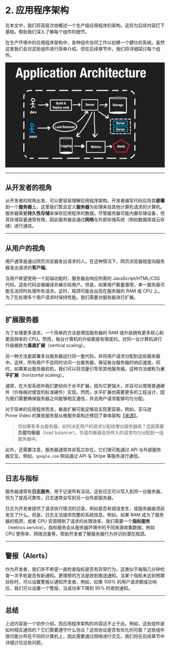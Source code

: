 # 2. 应用程序架构

在本文中，我们将高层次地概述一个生产级应用程序的架构。这将为后续内容打下基础，帮助我们深入了解每个组件的细节。

在生产环境中的应用程序架构中，各种组件协同工作以创建一个健壮的系统。虽然这里我们会对这些组件进行简单介绍，但在后续章节中，我们将详细探讨每个组件。

![](../image/system-3.png)

---

## 从开发者的视角

从开发者的视角出发，可以更容易理解应用程序架构。开发者编写代码后将其**部署**到一个**服务器**上。这里我们暂且定义**服务器**为处理来自其他计算机请求的计算机。服务器需要**持久性存储**来保存应用程序的数据。尽管服务器可能内置存储设备，但其存储容量通常有限，因此服务器会通过**网络**与外部存储系统（例如数据库或云存储）进行通信。

---

## 从用户的视角

用户通常是通过网页浏览器发出请求的人。在这种情况下，网页浏览器就是向服务器发出请求的**客户端**。

当用户希望使用一个前端功能时，服务器会响应所需的 JavaScript/HTML/CSS 代码，这些代码会被编译并展示给用户。但是，如果用户数量激增，单一服务器可能无法同时处理所有请求。这时，瓶颈可能会出现在服务器的 RAM 或 CPU 上。为了在处理多个用户请求时保持性能，我们需要对服务器进行扩展。

---

## 扩展服务器

为了处理更多请求，一个简单的方法是增加服务器的 RAM 或升级拥有更多核心和更高频率的 CPU。然而，每台计算机的升级都是有限度的。对同一台计算机进行升级被称为**垂直扩展**（vertical scaling）。

另一种方法是部署多台服务器运行同一套代码，并将用户请求分配到这些服务器中。这样，所有用户不会同时访问一台服务器，保证每台服务器的响应速度。同时，如果某台服务器宕机，我们可以将流量引导至其他服务器。这种方法被称为**水平扩展**（horizontal scaling）。

通常，在大型系统中我们更倾向于水平扩展，因为它更强大，并且可以使用普通硬件（价格相对便宜的标准硬件）实现。然而，水平扩展也需要更多的工程设计，因为我们需要确保服务器之间能够相互通信，并且用户请求能够均匀分配。

对于简单的应用程序而言，垂直扩展可能足够且实现更容易。例如，亚马逊 Prime Video 的某些服务就从微服务架构迁移回了单体架构【[来源](https://www.primevideotech.com/video-streaming/scaling-up-the-prime-video-audio-video-monitoring-service-and-reducing-costs-by-90)】。

> 但如果有多台服务器，如何决定用户的请求分配给哪台服务器呢？这就需要**负载均衡器**（load balancer）。负载均衡器会将传入的请求均匀分配到一组服务器中。

此外，还需要注意，服务器通常并非孤立存在。它们很可能通过 API 与外部服务器交互。例如，`google.com` 网站通过 API 与 Stripe 等服务进行通信。

---

## 日志与指标

服务器通常有**日志服务**，用于记录所有活动。这些日志可以写入到同一台服务器，但为了提高可靠性，日志通常会写到另一台外部服务器。

日志为开发者提供了请求执行情况的记录，例如是否有错误发生，或服务器崩溃前发生了什么。但是，日志无法提供完整的系统信息。例如，如果 RAM 成为了服务器的瓶颈，或者 CPU 资源限制了请求的处理效率，我们需要一个**指标服务**（metrics service）。指标服务会从服务器环境中的不同来源收集数据，例如 CPU 使用率、网络流量等，帮助开发者了解服务器行为并识别潜在瓶颈。

---

## 警报（Alerts）

作为开发者，我们并不希望一直检查指标是否有异常行为。这类似于每隔几分钟检查一次手机是否有新通知。更理想的方法是收到推送通知。当某个指标未达到预期目标时，可以设置警报以通知开发者。例如，如果 100% 的用户请求都成功响应，我们可以设置一个警报，当成功率下降到 95% 时收到通知。

---

## 总结

上述内容是一个初步介绍，而应用程序架构的内容远不止于此。例如，这些组件是如何相互通信的？它们需要遵守什么协议？这些协议是否有优化的可能？这些组件很可能分布在不同的计算机上，因此需要通过网络进行交互。我们将在后续章节中详细讨论这些问题。
